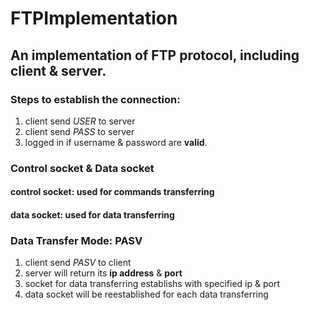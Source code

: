 # FTPImplementation
## An implementation of FTP protocol, including client & server.

### Steps to establish the connection:
1. client send *USER* to server
2. client send *PASS* to server 
3. logged in if username & password are **valid**. 

### Control socket & Data socket
#### control socket: used for commands transferring
#### data socket: used for data transferring

### Data Transfer Mode: PASV  
1. client send *PASV* to client
2. server will return its **ip address** & **port**
3. socket for data transferring establishs with specified ip & port 
4. data socket will be reestablished for each data transferring



